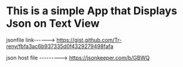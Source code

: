 # This is a simple App that Displays Json on Text View

jsonfile link------> https://gist.github.com/Tr-reny/fbfa3ac6b937335d0f4329279498fafa

json host file ---------> https://jsonkeeper.com/b/GBWQ